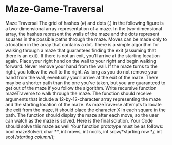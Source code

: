 # Maze-Game-Traversal
Maze Traversal The grid of hashes (#) and dots (.) in the following figure is a two-dimensional
array representation of a maze. In the two-dimensional array, the hashes represent the walls of the
maze and the dots represent squares in the possible paths through the maze. Moves can be made
only to a location in the array that contains a dot. There is a simple algorithm for walking through
a maze that guarantees finding the exit (assuming that there is an exit). If there is not an exit, you’ll
arrive at the starting location again. Place your right hand on the wall to your right and begin
walking forward. Never remove your hand from the wall. If the maze turns to the right, you follow
the wall to the right. As long as you do not remove your hand from the wall, eventually you’ll
arrive at the exit of the maze. There may be a shorter path than the one you’ve taken, but you are
guaranteed to get out of the maze if you follow the algorithm.
Write recursive function mazeTraverse to walk through the maze. The function should receive
arguments that include a 12-by-12-character array representing the maze and the starting location
of the maze. As mazeTraverse attempts to locate the exit from the maze, it should place the
character X in each square in the path. The function should display the maze after each move, so
the user can watch as the maze is solved.
Here is the final solution.
Your Code should solve this maze as well
Your function prototype must be as follows:
bool mazeSolver( char **, int nrows, int ncols, int srow/*starting row */, int scol /*starting
column*/);
